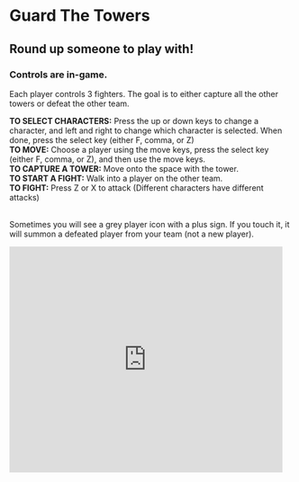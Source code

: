 <html>
  <head>
    <style>
div {
  background-image: url('https://i.pinimg.com/originals/5e/ac/e8/5eace88da71bd8a7af14654dad827169.jpg');
}
</style>
  </head>
  <H1>Guard The Towers</H1>
  <h2>Round up someone to play with!</H2>
  <H3>Controls are in-game.<br></h3>
<p>
Each player controls 3 fighters. The goal is to either capture all the other towers or defeat the other team.
</p>
  <b>TO SELECT CHARACTERS:</b> Press the up or down keys to change a character, and left and right to change which character is selected. When done, press the select key (either F, comma, or Z) <br>
  <b>TO MOVE:</b> Choose a player using the move keys, press the select key (either F, comma, or Z), and then use the move keys. <br>
  <b>TO CAPTURE A TOWER:</b> Move onto the space with the tower. <br>
  <b>TO START A FIGHT:</b> Walk into a player on the other team. <br>
  <b>TO FIGHT:</b> Press Z or X to attack (Different characters have different attacks) <br><br>

Sometimes you will see a grey player icon with a plus sign. If you touch it, it will summon a defeated player from your team (not a new player).
  <iframe src="https://forkphorus.github.io/app.html?id=420760669" allowtransparency="true" width="485" height="402" frameborder="0" scrolling="no" allowfullscreen></iframe>
 </html>

